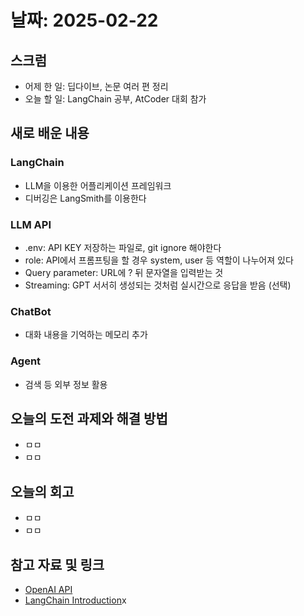 # 날짜: 2025-02-22

## 스크럼
- 어제 한 일: 딥다이브, 논문 여러 편 정리
- 오늘 할 일: LangChain 공부, AtCoder 대회 참가

## 새로 배운 내용
### LangChain
- LLM을 이용한 어플리케이션 프레임워크
- 디버깅은 LangSmith를 이용한다

### LLM API
- .env: API KEY 저장하는 파일로, git ignore 해야한다
- role: API에서 프롬프팅을 할 경우 system, user 등 역할이 나누어져 있다
- Query parameter: URL에 ? 뒤 문자열을 입력받는 것
- Streaming: GPT 서서히 생성되는 것처럼 실시간으로 응답을 받음 (선택)

### ChatBot
- 대화 내용을 기억하는 메모리 추가

### Agent
- 검색 등 외부 정보 활용

## 오늘의 도전 과제와 해결 방법
- ㅁㅁ
- ㅁㅁ

## 오늘의 회고
- ㅁㅁ
- ㅁㅁ

## 참고 자료 및 링크
- [OpenAI API](https://platform.openai.com/docs/overview)
- [LangChain Introduction](https://python.langchain.com/docs/introduction/#tutorials)x
